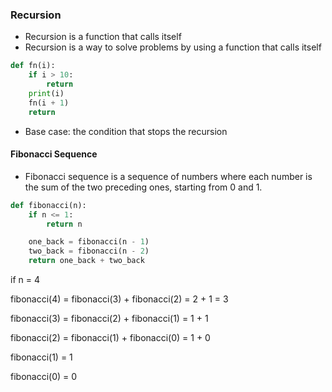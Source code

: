 ### Recursion

- Recursion is a function that calls itself
- Recursion is a way to solve problems by using a function that calls itself

```python
def fn(i):
    if i > 10:
        return
    print(i)
    fn(i + 1)
    return
```

- Base case: the condition that stops the recursion


#### Fibonacci Sequence

- Fibonacci sequence is a sequence of numbers where each number is the sum of the two preceding ones, starting from 0 and 1.

```python
def fibonacci(n):
    if n <= 1:
        return n

    one_back = fibonacci(n - 1)
    two_back = fibonacci(n - 2)
    return one_back + two_back
```

if n = 4 

fibonacci(4) = fibonacci(3) + fibonacci(2) = 2 + 1 = 3

fibonacci(3) = fibonacci(2) + fibonacci(1) = 1 + 1

fibonacci(2) = fibonacci(1) + fibonacci(0) = 1 + 0

fibonacci(1) = 1

fibonacci(0) = 0

